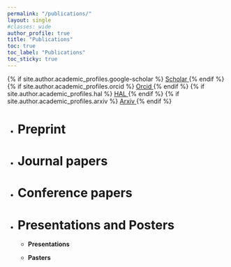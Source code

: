 ```yaml
---
permalink: "/publications/"
layout: single
#classes: wide
author_profile: true
title: "Publications"
toc: true
toc_label: "Publications"
toc_sticky: true
---
```

{% if site.author.academic_profiles.google-scholar %}
  <a href="{{ site.author.academic_profiles.google-scholar }}">
    <i class="ai ai-google-scholar" aria-hidden="true"></i>Scholar
  </a>
{% endif %}
{% if site.author.academic_profiles.orcid %}
  <a href="{{ site.author.academic_profiles.orcid }}">
    <i class="ai ai-orcid" aria-hidden="true"></i>Orcid
  </a>
{% endif %}
{% if site.author.academic_profiles.hal %}
  <a href="{{ site.author.academic_profiles.hal }}">
    <i class="ai ai-hal" aria-hidden="true"></i>HAL
  </a>
{% endif %}
{% if site.author.academic_profiles.arxiv %}
  <a href="{{ site.author.academic_profiles.arxiv }}">
    <i class="ai ai-arxiv" aria-hidden="true"></i>Arxiv
  </a>
{% endif %}

* # Preprint

  <!-- [On estimating the structure factor of a point process, with applications to hyperuniformity ]({{ site.url }}/assets/pdfs/draft_paper.pdf) -->

* # Journal papers

* # Conference papers

* # Presentations and Posters

  * **Presentations**

  * **Pasters**
